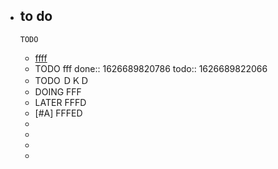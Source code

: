 - to do
	-
	  TODO
	- <ins>ffff</ins>
	- TODO fff
	  done:: 1626689820786
	  todo:: 1626689822066
	- TODO ＤＫＤ
	- DOING FFF
	- LATER FFFD
	- [#A] FFFED
	-
	-
	-
	-
